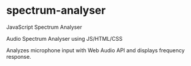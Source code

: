 # spectrum-analyser
JavaScript Spectrum Analyser

Audio Spectrum Analyser using JS/HTML/CSS

Analyzes microphone input with Web Audio API and displays frequency response.
